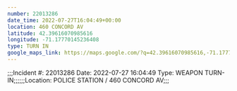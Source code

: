 ```yaml
---
number: 22013286
date_time: 2022-07-27T16:04:49+00:00
location: 460 CONCORD AV
latitude: 42.39616070985616
longitude: -71.17770145236408
type: TURN IN
google_maps_link: https://maps.google.com/?q=42.39616070985616,-71.17770145236408
---
```


;;;Incident #: 22013286  Date: 2022-07-27 16:04:49   Type: WEAPON TURN-IN;;;;;;Location: POLICE STATION / 460 CONCORD AV;;;
